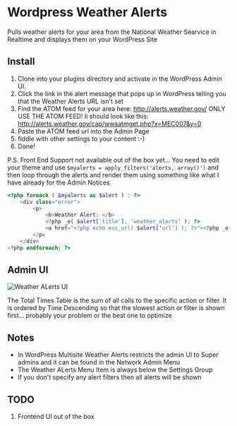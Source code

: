 Wordpress Weather Alerts
========================

Pulls weather alerts for your area from the National Weather Searvice in Realtime and displays them on your WordPress Site


Install
-------

1. Clone into your plugins directory and activate in the WordPress Admin UI.
2. Click the link in the alert message that pops up in WordPress telling you that the Weather Alerts URL isn't set
3. Find the ATOM feed for your area here: http://alerts.weather.gov/   ONLY USE THE ATOM FEED! Ii should look like this: http://alerts.weather.gov/cap/wwaatmget.php?x=MEC007&y=0
4. Paste the ATOM feed url into the Admin Page
5. fiddle with other settings to your content :-)
6. Done!

P.S. Front End Support not available out of the box yet... You need to edit your theme and use 
`$myalerts = apply_filters('alerts, array()')` 
and then loop through the alerts and render them using something like what I have already for the Admin Notices


```php
<?php foreach ( $myalerts as $alert ) : ?>
	<div class="error">
		<p>
			<b>Weather Alert: </b> 
			<?php _e( $alert['title'], 'weather_alerts' ); ?>
			<a href="<?php echo esc_url( $alert['url'] ); ?>"><?php _e( $alert['readmore-text'], 'weather_alerts' ); ?> </a>
		</p>
	</div>
<?php endforeach; ?>
```

Admin UI
--------

![Weather ALerts UI](http://cdn.ht.gs/i/weather-alerts.png)


The Total Times Table is the sum of all calls to the specific action or filter.  It is ordered by Time Descending so that the slowest action or filter is shown first... probably your problem or the best one to optimize


Notes
-----

* In WordPress Multisite Weather Alerts restricts the admin UI to Super admins and it can be found in the Network Admin Menu
* The Weather ALerts Menu Item is always below the Settings Group
* If you don't specify any alert filters then all alerts will be shown


TODO
----

1. Frontend UI out of the box